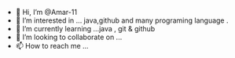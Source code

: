 - 👋 Hi, I’m @Amar-11
- 👀 I’m interested in ... java,github and many programing language .
- 🌱 I’m currently learning ...java , git & github 
- 💞️ I’m looking to collaborate on ...
- 📫 How to reach me ...

<!---
Amar-11/Amar-11 is a ✨ special ✨ repository because its `README.md` (this file) appears on your GitHub profile.
You can click the Preview link to take a look at your changes.
--->
